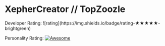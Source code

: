 <h1>XepherCreator // TopZoozle</h1>
Developer Rating: ![rating](https://img.shields.io/badge/rating-★★★★★-brightgreen)

Personality Rating: [![Awesome](https://awesome.re/badge.svg)](https://awesome.re)

